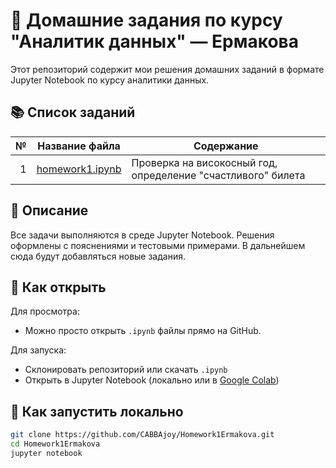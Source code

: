 # 🧠 Домашние задания по курсу "Аналитик данных" — Ермакова

Этот репозиторий содержит мои решения домашних заданий в формате Jupyter Notebook по курсу аналитики данных.

## 📚 Список заданий

| № | Название файла | Содержание |
|--:|----------------|------------|
| 1 | [homework1.ipynb](homework1.ipynb) | Проверка на високосный год, определение "счастливого" билета |

## 📌 Описание

Все задачи выполняются в среде Jupyter Notebook. Решения оформлены с пояснениями и тестовыми примерами. В дальнейшем сюда будут добавляться новые задания.

## 🚀 Как открыть

Для просмотра:
- Можно просто открыть `.ipynb` файлы прямо на GitHub.

Для запуска:
- Склонировать репозиторий или скачать `.ipynb`
- Открыть в Jupyter Notebook (локально или в [Google Colab](https://colab.research.google.com))

## 🔧 Как запустить локально

```bash
git clone https://github.com/CABBAjoy/Homework1Ermakova.git
cd Homework1Ermakova
jupyter notebook
